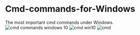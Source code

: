 # Cmd-commands-for-Windows
The most important cmd commands under Windows.
![cmd commands windows 10](https://user-images.githubusercontent.com/57651175/141676231-6e4fef5b-8491-449d-b53a-cc6532defd52.png)
![cmd win10](https://user-images.githubusercontent.com/57651175/141676218-cb3abcef-2e24-4136-b801-99c0786007b9.png)
![cmd ](https://user-images.githubusercontent.com/57651175/141676223-3d5fc0f2-4f50-4506-9346-7450249c8c9e.png)

